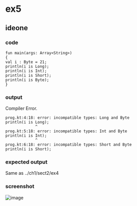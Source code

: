 # ex5
## ideone
### code
    fun main(args: Array<String>) 
    {
    val i : Byte = 21;
    println(i is Long);
    println(i is Int);
    println(i is Short);
    println(i is Byte);
    }
### output
Compiler Error.

    prog.kt:4:18: error: incompatible types: Long and Byte
    println(i is Long);
                 ^
    prog.kt:5:18: error: incompatible types: Int and Byte
    println(i is Int);
                 ^
    prog.kt:6:18: error: incompatible types: Short and Byte
    println(i is Short);
### expected output
Same as ../ch1/sect2/ex4

### screenshot
![image](https://github.com/40843245/Kotlin_Code_Practice/assets/75050655/d94090f9-9259-48eb-b6f6-e09f60d3799b)


    
